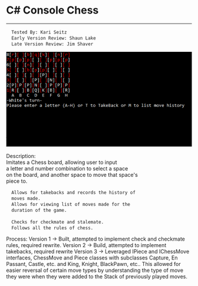 # C# Console Chess
---
      Tested By: Kari Seitz               
      Early Version Review: Shaun Lake    
      Late Version Review: Jim Shaver

![Screenshot](https://github.com/jeremy-hicks05/Games/blob/master/C%23/ConsoleChess/ChessAppScreenshot.png)

 Description:                                                 
      Imitates a Chess board, allowing user to input          
      a letter and number combination to select a space       
      on the board, and another space to move that space's    
      piece to.                                               
                                                              
      Allows for takebacks and records the history of         
      moves made.                                             
      Allows for viewing list of moves made for the           
      duration of the game.                                   
                                                              
      Checks for checkmate and stalemate.                     
      Follows all the rules of chess.                         

Process:
      Version 1 -> Built, attempted to implement check and checkmate rules, required rewrite.
      Version 2 -> Build, attempted to implement takebacks, required rewrite
      Version 3 -> Leveraged IPiece and IChessMove interfaces, ChessMove and Piece classes with subclasses Capture, En Passant, Castle, etc. and King, Knight, BlackPawn, etc..  This allowed for easier reversal of certain move types by understanding the type of move they were when they were added to the Stack of previously played moves.

